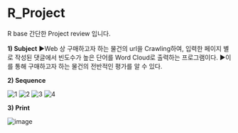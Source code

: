 # R_Project
R base 간단한 Project review 입니다.

**1) Subject**
▶Web 상 구매하고자 하는 물건의 url을 Crawling하여, 입력한 페이지 별로 작성된 댓글에서 빈도수가 높은 단어를 Word Cloud로 출력하는 프로그램이다.
▶이를 통해 구매하고자 하는 물건의 전반적인 평가를 알 수 있다.

**2) Sequence**

![1](https://user-images.githubusercontent.com/76051264/102745044-934b2000-439e-11eb-8399-ffdbba13cb66.png)
![2](https://user-images.githubusercontent.com/76051264/102745133-b544a280-439e-11eb-95a5-5dcdf3055421.png)
![3](https://user-images.githubusercontent.com/76051264/102745052-96461080-439e-11eb-90db-434b022e048a.png)
![4](https://user-images.githubusercontent.com/76051264/102745058-980fd400-439e-11eb-866a-5551bb84784a.png)

**3) Print**

![image](https://user-images.githubusercontent.com/76051264/102745210-d73e2500-439e-11eb-93f9-7f6621a0ac86.png)
